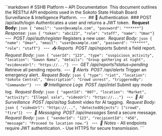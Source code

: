 ``markdown
‎# SSHB Platform – API Documentation
‎
‎This document outlines the RESTful API endpoints used in the Sokoto State Hisbah Board Surveillance & Intelligence Platform.
‎
‎---
‎
‎## 🔐 Authentication
‎
‎### POST /api/auth/login
‎Authenticates a user and returns a JWT token.
‎
‎**Request Body:**
‎```json
‎{ "email": "user@example.com", "password": "******"}
‎```
‎
‎*Response:*
‎```json
‎{ "token": "abc123", "role": "staff", "name": "Umar"}
‎```
‎
‎---
‎
‎*POST /api/auth/register*
‎Registers a new user.
‎
‎*Request Body:*
‎```json
‎{ "name": "Umar", "email": "user@example.com", "password": "******", "role": "staff"}
‎```
‎
‎---
‎
‎*📥 Reports*
‎
‎*POST /api/reports*
‎Submit a field report.
‎
‎*Request Body:*
‎```json
‎{ "userId": "123", "type": "suspicious_activity", "location": "Gawon Nama", "details": "Group gathering at night", "evidenceUrl": "https://..."}
‎```
‎
‎---
‎
‎*GET /api/reports?status=pending*
‎Retrieve all pending reports.
‎
‎---
‎
‎*🚨 Alerts*
‎
‎*POST /api/alerts*
‎Trigger an emergency alert.
‎
‎*Request Body:*
‎```json
‎{ "type": "riot", "location": "Sokoto Central", "description": "Crowd unrest", "triggeredBy": "Commander"}
‎```
‎
‎---
‎
‎*🕵️ Intelligence Logs*
‎
‎*POST /api/intel*
‎Submit spy mode log.
‎
‎*Request Body:*
‎```json
‎{ "agentId": "007", "location": "Market", "activity": "Illegal sale", "videoUrl": "https://..."}
‎```
‎
‎---
‎
‎*📡 AI Surveillance*
‎
‎*POST /api/ai/tag*
‎Submit video for AI tagging.
‎
‎*Request Body:*
‎```json
‎{ "videoUrl": "https://...", "detectedObjects": ["crowd", "fire"]}
‎```
‎
‎---
‎
‎*💬 Messaging*
‎
‎*POST /api/messages*
‎Send a secure message.
‎
‎*Request Body:*
‎```json
‎{ "senderId": "123", "recipientId": "456", "message": "Proceed to location now."}
‎```
‎
‎---
‎
‎*🧾 Notes*
‎- All endpoints require JWT authentication.
‎- Use HTTPS for secure transmission.
‎```
